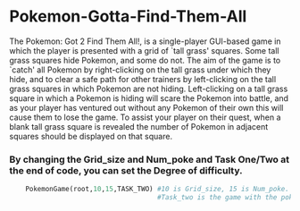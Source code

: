# Pokemon-Gotta-Find-Them-All
The Pokemon: Got 2 Find Them All!, is a single-player GUI-based
game in which the player is presented with a grid of \`tall grass\' squares. Some tall grass squares
hide Pokemon, and some do not. The aim of the game is to `catch' all Pokemon by right-clicking
on the tall grass under which they hide, and to clear a safe path for other trainers by left-clicking
on the tall grass squares in which Pokemon are not hiding. Left-clicking on a tall grass square in
which a Pokemon is hiding will scare the Pokemon into battle, and as your player has ventured out
without any Pokemon of their own this will cause them to lose the game. To assist your player on
their quest, when a blank tall grass square is revealed the number of Pokemon in adjacent squares
should be displayed on that square.

### By changing the Grid_size and Num_poke and Task One/Two at the end of code, you can set the Degree of difficulty. 
```python
    PokemonGame(root,10,15,TASK_TWO) #10 is Grid_size, 15 is Num_poke.
                                     #Task_two is the game with the pokemon image, Task_one is the basis idea of this game. 
